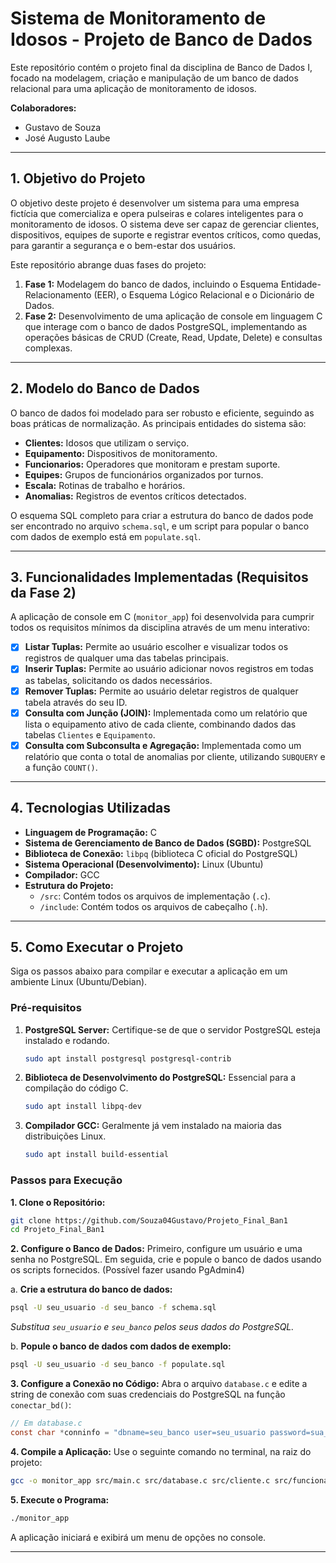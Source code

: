 # Sistema de Monitoramento de Idosos - Projeto de Banco de Dados

Este repositório contém o projeto final da disciplina de Banco de Dados I, focado na modelagem, criação e manipulação de um banco de dados relacional para uma aplicação de monitoramento de idosos.

**Colaboradores:**
*   Gustavo de Souza
*   José Augusto Laube

---

## 1. Objetivo do Projeto

O objetivo deste projeto é desenvolver um sistema para uma empresa fictícia que comercializa e opera pulseiras e colares inteligentes para o monitoramento de idosos. O sistema deve ser capaz de gerenciar clientes, dispositivos, equipes de suporte e registrar eventos críticos, como quedas, para garantir a segurança e o bem-estar dos usuários.

Este repositório abrange duas fases do projeto:
1.  **Fase 1:** Modelagem do banco de dados, incluindo o Esquema Entidade-Relacionamento (EER), o Esquema Lógico Relacional e o Dicionário de Dados.
2.  **Fase 2:** Desenvolvimento de uma aplicação de console em linguagem C que interage com o banco de dados PostgreSQL, implementando as operações básicas de CRUD (Create, Read, Update, Delete) e consultas complexas.

---

## 2. Modelo do Banco de Dados

O banco de dados foi modelado para ser robusto e eficiente, seguindo as boas práticas de normalização. As principais entidades do sistema são:

*   **Clientes:** Idosos que utilizam o serviço.
*   **Equipamento:** Dispositivos de monitoramento.
*   **Funcionarios:** Operadores que monitoram e prestam suporte.
*   **Equipes:** Grupos de funcionários organizados por turnos.
*   **Escala:** Rotinas de trabalho e horários.
*   **Anomalias:** Registros de eventos críticos detectados.

O esquema SQL completo para criar a estrutura do banco de dados pode ser encontrado no arquivo `schema.sql`, e um script para popular o banco com dados de exemplo está em `populate.sql`.

---

## 3. Funcionalidades Implementadas (Requisitos da Fase 2)

A aplicação de console em C (`monitor_app`) foi desenvolvida para cumprir todos os requisitos mínimos da disciplina através de um menu interativo:

-   [x] **Listar Tuplas:** Permite ao usuário escolher e visualizar todos os registros de qualquer uma das tabelas principais.
-   [x] **Inserir Tuplas:** Permite ao usuário adicionar novos registros em todas as tabelas, solicitando os dados necessários.
-   [x] **Remover Tuplas:** Permite ao usuário deletar registros de qualquer tabela através do seu ID.
-   [x] **Consulta com Junção (JOIN):** Implementada como um relatório que lista o equipamento ativo de cada cliente, combinando dados das tabelas `Clientes` e `Equipamento`.
-   [x] **Consulta com Subconsulta e Agregação:** Implementada como um relatório que conta o total de anomalias por cliente, utilizando `SUBQUERY` e a função `COUNT()`.

---

## 4. Tecnologias Utilizadas

*   **Linguagem de Programação:** C
*   **Sistema de Gerenciamento de Banco de Dados (SGBD):** PostgreSQL
*   **Biblioteca de Conexão:** `libpq` (biblioteca C oficial do PostgreSQL)
*   **Sistema Operacional (Desenvolvimento):** Linux (Ubuntu)
*   **Compilador:** GCC
*   **Estrutura do Projeto:**
    *   `/src`: Contém todos os arquivos de implementação (`.c`).
    *   `/include`: Contém todos os arquivos de cabeçalho (`.h`).

---

## 5. Como Executar o Projeto

Siga os passos abaixo para compilar e executar a aplicação em um ambiente Linux (Ubuntu/Debian).

### Pré-requisitos

1.  **PostgreSQL Server:** Certifique-se de que o servidor PostgreSQL esteja instalado e rodando.
    ```bash
    sudo apt install postgresql postgresql-contrib
    ```
2.  **Biblioteca de Desenvolvimento do PostgreSQL:** Essencial para a compilação do código C.
    ```bash
    sudo apt install libpq-dev
    ```
3.  **Compilador GCC:** Geralmente já vem instalado na maioria das distribuições Linux.
    ```bash
    sudo apt install build-essential
    ```

### Passos para Execução

**1. Clone o Repositório:**
```bash
git clone https://github.com/Souza04Gustavo/Projeto_Final_Ban1
cd Projeto_Final_Ban1
```

**2. Configure o Banco de Dados:**
Primeiro, configure um usuário e uma senha no PostgreSQL. Em seguida, crie e popule o banco de dados usando os scripts fornecidos. (Possível fazer usando PgAdmin4)

   a. **Crie a estrutura do banco de dados:**
   ```bash
   psql -U seu_usuario -d seu_banco -f schema.sql
   ```
   *Substitua `seu_usuario` e `seu_banco` pelos seus dados do PostgreSQL.*

   b. **Popule o banco de dados com dados de exemplo:**
   ```bash
   psql -U seu_usuario -d seu_banco -f populate.sql
   ```

**3. Configure a Conexão no Código:**
Abra o arquivo `database.c` e edite a string de conexão com suas credenciais do PostgreSQL na função `conectar_bd()`:
```c
// Em database.c
const char *conninfo = "dbname=seu_banco user=seu_usuario password=sua_senha host=localhost";
```

**4. Compile a Aplicação:**
Use o seguinte comando no terminal, na raiz do projeto:
```bash
gcc -o monitor_app src/main.c src/database.c src/cliente.c src/funcionario.c src/equipe.c src/equipamento.c src/escala.c src/anomalia.c src/relatorios.c -Iinclude -I/usr/include/postgresql -lpq
```

**5. Execute o Programa:**
```bash
./monitor_app
```
A aplicação iniciará e exibirá um menu de opções no console.

---

